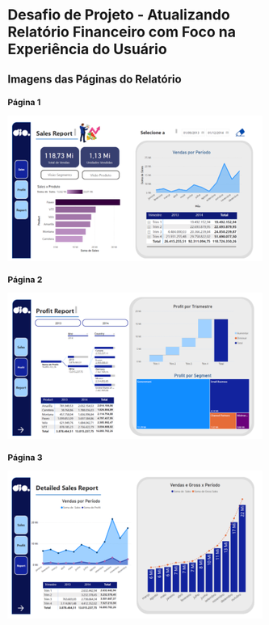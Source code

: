 # Desafio de Projeto - Atualizando Relatório Financeiro com Foco na Experiência do Usuário

## Imagens das Páginas do Relatório

### Página 1
![Página 1](./pag_1.png)

### Página 2
![Página 2](./pag_2.png)

### Página 3
![Página 3](./pag_3.png)

